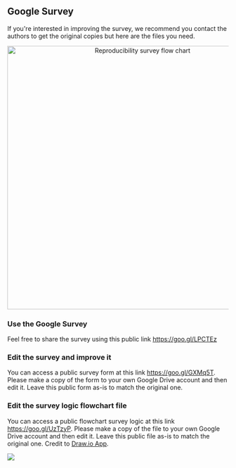 ## Google Survey

If you're interested in improving the survey, we recommend you contact the authors to get the original copies but here are the files you need. 

<div style="text-align:center">
<img src="https://github.com/jstagge/reproduc_hyd/blob/master/assets/Reproducibility_FlowChart.png" alt="Reproducibility survey flow chart" height="600">
</div>


### Use the Google Survey    
Feel free to share the survey using this public link https://goo.gl/LPCTEz   

### Edit the survey and improve it   
You can access a public survey form at this link https://goo.gl/GXMq5T. Please make a copy of the form to your own Google Drive account and then edit it. Leave this public form as-is to match the original one.    

### Edit the survey logic flowchart file
You can access a public flowchart survey logic at this link https://goo.gl/UzTzyP. Please make a copy of the file to your own Google Drive account and then edit it. Leave this public file as-is to match the original one. Credit to [Draw.io App](https://www.draw.io/).     

![](https://github.com/jstagge/reproduc_hyd/blob/master/Reproducibility_FlowChart.png)
